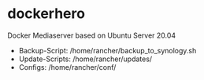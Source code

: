 # dockerhero
Docker Mediaserver based on Ubuntu Server 20.04

* Backup-Script: /home/rancher/backup_to_synology.sh
* Update-Scripts: /home/rancher/updates/
* Configs: /home/rancher/conf/
